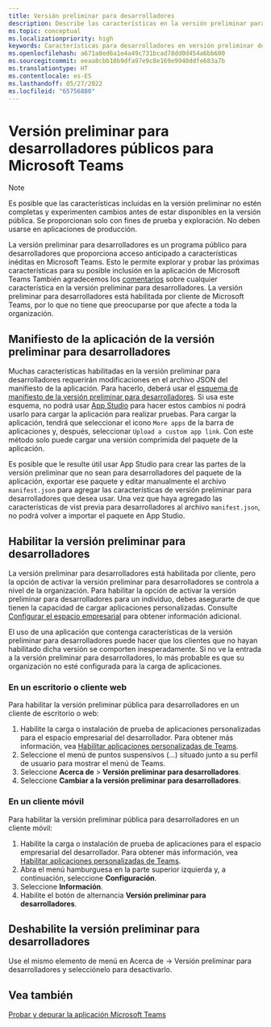 ```yaml
---
title: Versión preliminar para desarrolladores
description: Describe las características en la versión preliminar para desarrolladores de Microsoft Teams
ms.topic: conceptual
ms.localizationpriority: high
keywords: Características para desarrolladores en versión preliminar de Teams
ms.openlocfilehash: a671a8ed6a1e4a49c731bcad78dd0d454a6bb600
ms.sourcegitcommit: eeaa8cbb10b9dfa97e9c8e169e9940ddfe683a7b
ms.translationtype: HT
ms.contentlocale: es-ES
ms.lasthandoff: 05/27/2022
ms.locfileid: "65756880"
---
```

# <a name="public-developer-preview-for-microsoft-teams"></a>Versión preliminar para desarrolladores públicos para Microsoft Teams

>[!NOTE]
>Es posible que las características incluidas en la versión preliminar no estén completas y experimenten cambios antes de estar disponibles en la versión pública. Se proporcionan solo con fines de prueba y exploración. No deben usarse en aplicaciones de producción.

La versión preliminar para desarrolladores es un programa público para desarrolladores que proporciona acceso anticipado a características inéditas en Microsoft Teams. Esto le permite explorar y probar las próximas características para su posible inclusión en la aplicación de Microsoft Teams También agradecemos los [comentarios](~/feedback.md) sobre cualquier característica en la versión preliminar para desarrolladores. La versión preliminar para desarrolladores está habilitada por cliente de Microsoft Teams, por lo que no tiene que preocuparse por que afecte a toda la organización.

## <a name="developer-preview-app-manifest"></a>Manifiesto de la aplicación de la versión preliminar para desarrolladores

Muchas características habilitadas en la versión preliminar para desarrolladores requerirán modificaciones en el archivo JSON del manifiesto de la aplicación. Para hacerlo, deberá usar el [esquema de manifiesto de la versión preliminar para desarrolladores](~/resources/schema/manifest-schema-dev-preview.md). Si usa este esquema, no podrá usar [App Studio](~/concepts/build-and-test/app-studio-overview.md) para hacer estos cambios ni podrá usarlo para cargar la aplicación para realizar pruebas. Para cargar la aplicación, tendrá que seleccionar el icono `More apps` de la barra de aplicaciones y, después, seleccionar `Upload a custom app link`. Con este método solo puede cargar una versión comprimida del paquete de la aplicación.

Es posible que le resulte útil usar App Studio para crear las partes de la versión preliminar que no sean para desarrolladores del paquete de la aplicación, exportar ese paquete y editar manualmente el archivo `manifest.json` para agregar las características de versión preliminar para desarrolladores que desea usar. Una vez que haya agregado las características de vist previa para desarrolladores al archivo `manifest.json`, no podrá volver a importar el paquete en App Studio.

## <a name="enable-developer-preview"></a>Habilitar la versión preliminar para desarrolladores

La versión preliminar para desarrolladores está habilitada por cliente, pero la opción de activar la versión preliminar para desarrolladores se controla a nivel de la organización. Para habilitar la opción de activar la versión preliminar para desarrolladores para un individuo, debes asegurarte de que tienen la capacidad de cargar aplicaciones personalizadas. Consulte [Configurar el espacio empresarial](~/concepts/build-and-test/prepare-your-o365-tenant.md) para obtener información adicional.

El uso de una aplicación que contenga características de la versión preliminar para desarrolladores puede hacer que los clientes que no hayan habilitado dicha versión se comporten inesperadamente. Si no ve la entrada a la versión preliminar para desarrolladores, lo más probable es que su organización no esté configurada para la carga de aplicaciones.

### <a name="on-a-desktop-or-web-client"></a>En un escritorio o cliente web

Para habilitar la versión preliminar pública para desarrolladores en un cliente de escritorio o web:

1. Habilite la carga o instalación de prueba de aplicaciones personalizadas para el espacio empresarial del desarrollador. Para obtener más información, vea [Habilitar aplicaciones personalizadas de Teams](../../concepts/build-and-test/prepare-your-o365-tenant.md#enable-custom-teams-apps-and-turn-on-custom-app-uploading).
1. Seleccione el menú de puntos suspensivos (...) situado junto a su perfil de usuario para mostrar el menú de Teams.
1. Seleccione **Acerca de** > **Versión preliminar para desarrolladores**.
1. Seleccione **Cambiar a la versión preliminar para desarrolladores**.

### <a name="on-a-mobile-client"></a>En un cliente móvil

Para habilitar la versión preliminar pública para desarrolladores en un cliente móvil:

1. Habilite la carga o instalación de prueba de aplicaciones para el espacio empresarial del desarrollador. Para obtener más información, vea [Habilitar aplicaciones personalizadas de Teams](../../concepts/build-and-test/prepare-your-o365-tenant.md#enable-custom-teams-apps-and-turn-on-custom-app-uploading).
1. Abra el menú hamburguesa en la parte superior izquierda y, a continuación, seleccione **Configuración**.
1. Seleccione **Información**.
1. Habilite el botón de alternancia **Versión preliminar para desarrolladores**.

## <a name="disable-developer-preview"></a>Deshabilite la versión preliminar para desarrolladores

Use el mismo elemento de menú en Acerca de → Versión preliminar para desarrolladores y selecciónelo para desactivarlo.

## <a name="see-also"></a>Vea también

[Probar y depurar la aplicación Microsoft Teams](~/concepts/build-and-test/debug.md)
